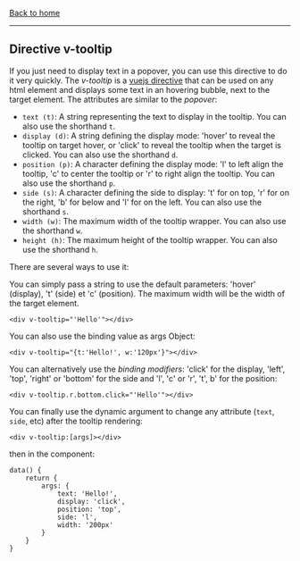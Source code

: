 [Back to home](https://github.com/misurida/eg-elements#eg-elements)

---

## Directive v-tooltip

If you just need to display text in a popover, you can use this directive to do it very quickly. The *v-tooltip* is a [vuejs directive](https://vuejs.org/v2/guide/custom-directive.html#Directive-Hook-Arguments) that can be used on any html element and displays some text in an hovering bubble, next to the target element. The attributes are similar to the *popover*:

- `text (t)`: A string representing the text to display in the tooltip. You can also use the shorthand `t`.
- `display (d)`: A string defining the display mode: 'hover' to reveal the tooltip on target hover, or 'click' to reveal the tooltip when the target is clicked. You can also use the shorthand `d`.
- `position (p)`: A character defining the display mode: 'l' to left align the tooltip, 'c' to center the tooltip or 'r' to right align the tooltip. You can also use the shorthand `p`.
- `side (s)`: A character defining the side to display: 't' for on top, 'r' for on the right, 'b' for below and 'l' for on the left. You can also use the shorthand `s`.
- `width (w)`: The maximum width of the tooltip wrapper. You can also use the shorthand `w`.
- `height (h)`: The maximum height of the tooltip wrapper. You can also use the shorthand `h`.

There are several ways to use it:

You can simply pass a string to use the default parameters: 'hover' (display), 't' (side) et 'c' (position). The maximum width will be the width of the target element.

```
<div v-tooltip="'Hello'"></div>
```

You can also use the binding value as args Object:

```
<div v-tooltip="{t:'Hello!', w:'120px'}"></div>
```

You can alternatively use the *binding modifiers*: 'click' for the display, 'left', 'top', 'right' or 'bottom' for the side and 'l', 'c' or 'r', 't', b' for the position:

```
<div v-tooltip.r.bottom.click="'Hello'"></div>
```

You can finally use the dynamic argument to change any attribute (`text`, `side`, etc) after the tooltip rendering:

```
<div v-tooltip:[args]></div>
```

then in the component:

```
data() {
    return {
        args: {
            text: 'Hello!',
            display: 'click',
            position: 'top',
            side: 'l',
            width: '200px'
        }
    }
}
```